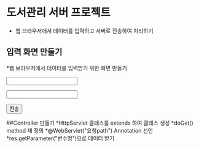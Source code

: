 # 도서관리 서버 프로젝트
* 웹 브라우저에서 데이터를 입력하고 서버로 전송하여 처리하기

## 입력 화면 만들기 
*웹 브라우저에서 데이터를 입력받기 위한 화면 만들기

<form action="요청path">
	<p><input name="변수명">
	<p><input name="변수명"> 
	<p><button>전송</button>

</form>

##Controller 만들기
*HttpServlet 클래스를 extends 하여 클래스 생성
*doGet() method 재 정의
*@WebServlet("요청path") Annotation 선언
*res.getParameter("변수명")으로 데이터 받기